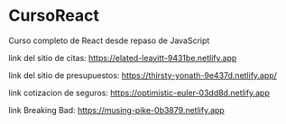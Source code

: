# CursoReact
Curso completo de React desde repaso de JavaScript

link del sitio de citas: https://elated-leavitt-9431be.netlify.app

link del sitio de presupuestos: https://thirsty-yonath-9e437d.netlify.app/

link cotizacion de seguros: https://optimistic-euler-03dd8d.netlify.app

link Breaking Bad: https://musing-pike-0b3879.netlify.app
